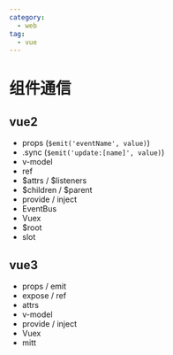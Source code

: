 ```yaml
---
category:
  - web
tag:
  - vue
---
```


# 组件通信

## vue2

* props (`$emit('eventName', value)`)
* .sync (`$emit('update:[name]', value)`)
* v-model
* ref
* $attrs / $listeners
* $children / $parent
* provide / inject
* EventBus
* Vuex
* $root
* slot

## vue3

* props / emit
* expose / ref
* attrs
* v-model
* provide / inject
* Vuex
* mitt